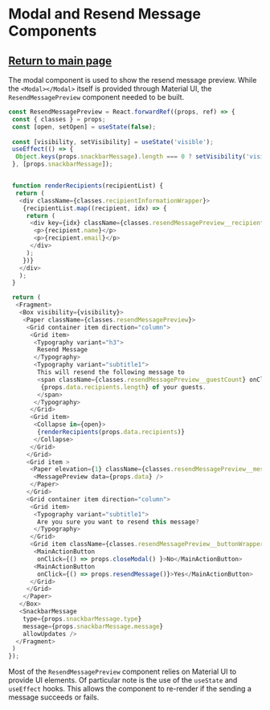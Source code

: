 # Modal and Resend Message Components

## [Return to main page](../README.md)

The modal component is used to show the resend message preview. While the `<Modal></Modal>` itself is provided through Material UI, the `ResendMessagePreview` component needed to be built.

```javascript
const ResendMessagePreview = React.forwardRef((props, ref) => {
 const { classes } = props;
 const [open, setOpen] = useState(false);
 
 const [visibility, setVisibility] = useState('visible');
 useEffect(() => {
  Object.keys(props.snackbarMessage).length === 0 ? setVisibility('visible') : setVisibility('hidden')
 }, [props.snackbarMessage]);


 function renderRecipients(recipientList) {
  return (
   <div className={classes.recipientInformationWrapper}>
    {recipientList.map((recipient, idx) => {
     return (
      <div key={idx} className={classes.resendMessagePreview__recipientInformation} onClick={() => setOpen(!open) }>
       <p>{recipient.name}</p>
       <p>{recipient.email}</p>
      </div>
     );
    })}
   </div>
   );
 }

 return (
  <Fragment>
   <Box visibility={visibility}>
    <Paper className={classes.resendMessagePreview}>
     <Grid container item direction="column">
      <Grid item>
       <Typography variant="h3">
        Resend Message
       </Typography>
       <Typography variant="subtitle1">
        This will resend the following message to
        <span className={classes.resendMessagePreview__guestCount} onClick={() => setOpen(!open)}>
         {props.data.recipients.length} of your guests.
        </span>
       </Typography>
      </Grid>
      <Grid item>
       <Collapse in={open}>
        {renderRecipients(props.data.recipients)}
       </Collapse>
      </Grid>
     </Grid>
     <Grid item >
      <Paper elevation={1} className={classes.resendMessagePreview__messageWrapper}>
       <MessagePreview data={props.data} />
      </Paper>
     </Grid>
     <Grid container item direction="column">
      <Grid item>
       <Typography variant="subtitle1">
        Are you sure you want to resend this message?
       </Typography>
      </Grid>
      <Grid item className={classes.resendMessagePreview__buttonWrapper}>
       <MainActionButton
        onClick={() => props.closeModal() }>No</MainActionButton>
       <MainActionButton
        onClick={() => props.resendMessage()}>Yes</MainActionButton>
      </Grid> 
     </Grid>
    </Paper>
   </Box>
   <SnackbarMessage
    type={props.snackbarMessage.type}
    message={props.snackbarMessage.message}
    allowUpdates />
  </Fragment>
 )
});
```

Most of the `ResendMessagePreview` component relies on Material UI to provide UI elements. Of particular note is the use of the `useState` and `useEffect` hooks. This allows the component to re-render if the sending a message succeeds or fails.
